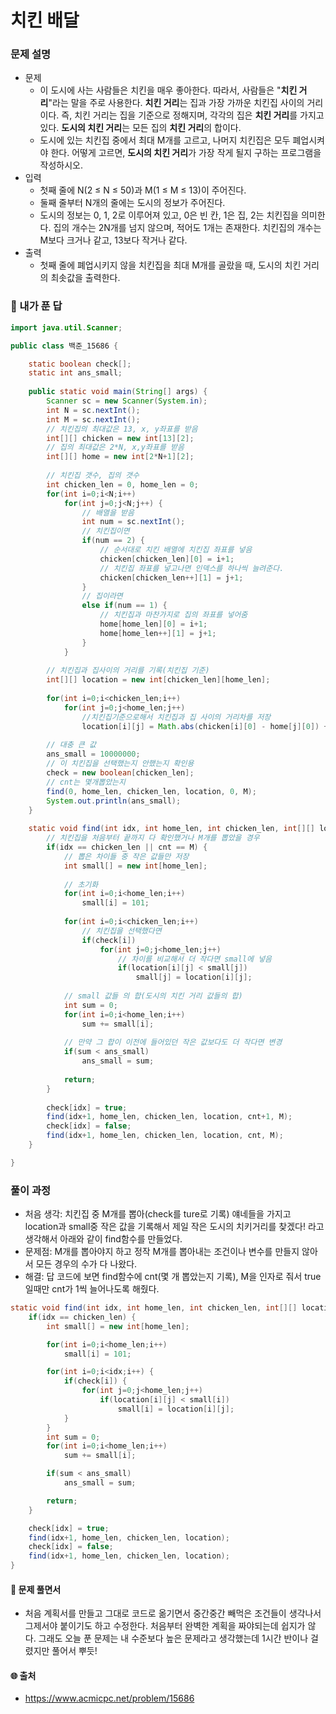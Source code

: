 # 치킨 배달

### 문제 설명

- 문제
  - 이 도시에 사는 사람들은 치킨을 매우 좋아한다. 따라서, 사람들은 "**치킨 거리**"라는 말을 주로 사용한다. **치킨 거리**는 집과 가장 가까운 치킨집 사이의 거리이다. 즉, 치킨 거리는 집을 기준으로 정해지며, 각각의 집은 **치킨 거리**를 가지고 있다. **도시의 치킨 거리**는 모든 집의 **치킨 거리**의 합이다.
  - 도시에 있는 치킨집 중에서 최대 M개를 고르고, 나머지 치킨집은 모두 폐업시켜야 한다. 어떻게 고르면, **도시의 치킨 거리**가 가장 작게 될지 구하는 프로그램을 작성하시오.
- 입력
  - 첫째 줄에 N(2 ≤ N ≤ 50)과 M(1 ≤ M ≤ 13)이 주어진다.
  - 둘째 줄부터 N개의 줄에는 도시의 정보가 주어진다.
  - 도시의 정보는 0, 1, 2로 이루어져 있고, 0은 빈 칸, 1은 집, 2는 치킨집을 의미한다. 집의 개수는 2N개를 넘지 않으며, 적어도 1개는 존재한다. 치킨집의 개수는 M보다 크거나 같고, 13보다 작거나 같다.
- 출력
  - 첫째 줄에 폐업시키지 않을 치킨집을 최대 M개를 골랐을 때, 도시의 치킨 거리의 최솟값을 출력한다.



### :full_moon_with_face: 내가 푼 답

```java
import java.util.Scanner;

public class 백준_15686 {

	static boolean check[];
	static int ans_small;
	
	public static void main(String[] args) {
		Scanner sc = new Scanner(System.in);
		int N = sc.nextInt();
		int M = sc.nextInt();
		// 치킨집의 최대값은 13, x, y좌표를 받음
		int[][] chicken = new int[13][2];
		// 집의 최대값은 2*N, x,y좌표를 받음
		int[][] home = new int[2*N+1][2];
		
		// 치킨집 갯수, 집의 갯수
		int chicken_len = 0, home_len = 0;
		for(int i=0;i<N;i++)
			for(int j=0;j<N;j++) {
				// 배열을 받음
				int num = sc.nextInt();
				// 치킨집이면
				if(num == 2) {
					// 순서대로 치킨 배열에 치킨집 좌표를 넣음
					chicken[chicken_len][0] = i+1;
					// 치킨집 좌표를 넣고나면 인덱스를 하나씩 늘려준다.
					chicken[chicken_len++][1] = j+1;
				}
				// 집이라면
				else if(num == 1) {
					// 치킨집과 마찬가지로 집의 좌표를 넣어줌
					home[home_len][0] = i+1;
					home[home_len++][1] = j+1;
				}
			}
		
		// 치킨집과 집사이의 거리를 기록(치킨집 기준)
		int[][] location = new int[chicken_len][home_len];
		
		for(int i=0;i<chicken_len;i++)
			for(int j=0;j<home_len;j++)
				//치킨집기준으로해서 치킨집과 집 사이의 거리차를 저장
				location[i][j] = Math.abs(chicken[i][0] - home[j][0]) + Math.abs(chicken[i][1] - home[j][1]);
		
		// 대충 큰 값
		ans_small = 10000000;
		// 이 치킨집을 선택했는지 안했는지 확인용
		check = new boolean[chicken_len];
		// cnt는 몇개뽑았는지
		find(0, home_len, chicken_len, location, 0, M);
		System.out.println(ans_small);
	}
	
	static void find(int idx, int home_len, int chicken_len, int[][] location, int cnt, int M) {
		// 치킨집을 처음부터 끝까지 다 확인했거나 M개를 뽑았을 경우
		if(idx == chicken_len || cnt == M) {
			// 뽑은 차이들 중 작은 값들만 저장
			int small[] = new int[home_len];
			
			// 초기화
			for(int i=0;i<home_len;i++)
				small[i] = 101;
			
			for(int i=0;i<chicken_len;i++)
				// 치킨집을 선택했다면
				if(check[i])
					for(int j=0;j<home_len;j++)
						// 차이를 비교해서 더 작다면 small에 넣음
						if(location[i][j] < small[j])
							small[j] = location[i][j];
			
			// small 값들 의 합(도시의 치킨 거리 값들의 합)
			int sum = 0;
			for(int i=0;i<home_len;i++)
				sum += small[i];
			
			// 만약 그 합이 이전에 들어있던 작은 값보다도 더 작다면 변경
			if(sum < ans_small)
				ans_small = sum;
			
			return;
		}
		
		check[idx] = true;
		find(idx+1, home_len, chicken_len, location, cnt+1, M);
		check[idx] = false;
		find(idx+1, home_len, chicken_len, location, cnt, M);
	}

}
```



### 풀이 과정

- 처음 생각: 치킨집 중 M개를 뽑아(check를 ture로 기록) 얘네들을 가지고 location과 small중 작은 값을 기록해서 제일 작은 도시의 치키거리를 찾겠다! 라고 생각해서 아래와 같이 find함수를 만들었다.
- 문제점: M개를 뽑아야지 하고 정작 M개를 뽑아내는 조건이나 변수를 만들지 않아서 모든 경우의 수가 다 나왔다.
- 해결: 답 코드에 보면 find함수에 cnt(몇 개 뽑았는지 기록), M을 인자로 줘서 true일때만 cnt가 1씩 늘어나도록 해줬다.

```java
static void find(int idx, int home_len, int chicken_len, int[][] location) {
    if(idx == chicken_len) {
        int small[] = new int[home_len];

        for(int i=0;i<home_len;i++)
            small[i] = 101;

        for(int i=0;i<idx;i++) {
            if(check[i]) {
                for(int j=0;j<home_len;j++)
                    if(location[i][j] < small[i])
                        small[i] = location[i][j];
            }
        }
        int sum = 0;
        for(int i=0;i<home_len;i++)
            sum += small[i];

        if(sum < ans_small)
            ans_small = sum;

        return;
    }

    check[idx] = true;
    find(idx+1, home_len, chicken_len, location);
    check[idx] = false;
    find(idx+1, home_len, chicken_len, location);
}
```





#### :cake: 문제 풀면서

- 처음 계획서를 만들고 그대로 코드로 옮기면서 중간중간 빼먹은 조건들이 생각나서 그제서야 붙이기도 하고 수정한다. 처음부터 완벽한 계획을 짜야되는데 쉽지가 않다. 그래도 오늘 푼 문제는 내 수준보다 높은 문제라고 생각했는데 1시간 반이나 걸렸지만 풀어서 뿌듯!



#### :globe_with_meridians: 출처

- https://www.acmicpc.net/problem/15686